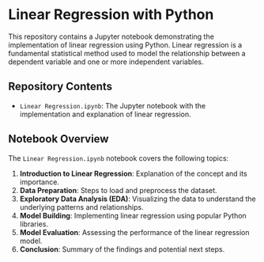 # Linear Regression with Python

This repository contains a Jupyter notebook demonstrating the implementation of linear regression using Python. Linear regression is a fundamental statistical method used to model the relationship between a dependent variable and one or more independent variables.

## Repository Contents

- `Linear Regression.ipynb`: The Jupyter notebook with the implementation and explanation of linear regression.

## Notebook Overview

The `Linear Regression.ipynb` notebook covers the following topics:

1. **Introduction to Linear Regression**: Explanation of the concept and its importance.
2. **Data Preparation**: Steps to load and preprocess the dataset.
3. **Exploratory Data Analysis (EDA)**: Visualizing the data to understand the underlying patterns and relationships.
4. **Model Building**: Implementing linear regression using popular Python libraries.
5. **Model Evaluation**: Assessing the performance of the linear regression model.
6. **Conclusion**: Summary of the findings and potential next steps.
